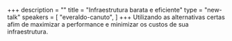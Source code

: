 +++
description = ""
title = "Infraestrutura barata e eficiente"
type = "new-talk"
speakers = [
        "everaldo-canuto",
]
+++
Utilizando as alternativas certas afim de maximizar a performance e minimizar os custos de sua infraestrutura.